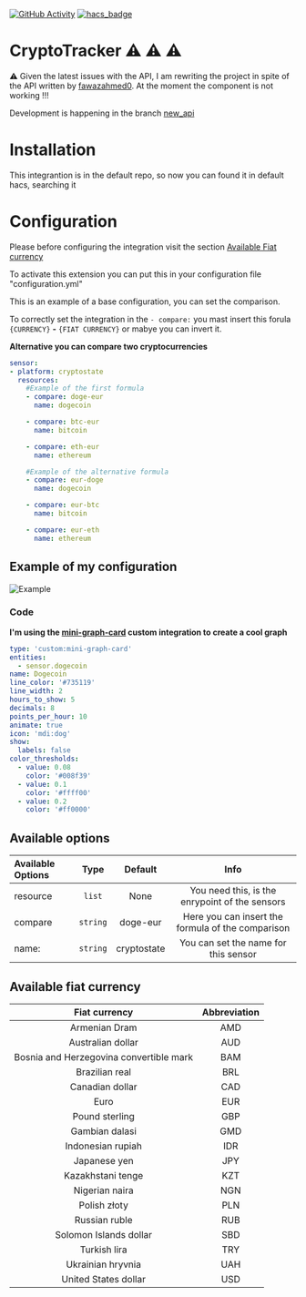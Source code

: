 [![GitHub Activity](https://img.shields.io/github/commit-activity/y/PepegaBruh/Cryptotracker?style=for-the-badge)](https://github.com/PepegaBruh/CryptoTracker/commits/main)
[![hacs_badge](https://img.shields.io/badge/HACS-Default-orange.svg?style=for-the-badge)](https://github.com/custom-components/hacs)
# CryptoTracker ⚠️  ⚠️  ⚠️ 

⚠️ Given the latest issues with the API, I am rewriting the project in spite of the API written by [fawazahmed0](https://github.com/fawazahmed0/currency-api). At the moment the component is not working !!!

Development is happening in the branch [new_api](https://github.com/BigNocciolino/CryptoTracker/tree/new_api)

# Installation

This integrantion is in the default repo, so now you can found it in default hacs, searching it

# Configuration

Please before configuring the integration visit the section [Available Fiat currency](#available-fiat-currency)

To activate this extension you can put this in your configuration file "configuration.yml"

This is an example of a base configuration, you can set the comparison.

To correctly set the integration in the `- compare:` you mast insert this forula `{CURRENCY}` **-** `{FIAT CURRENCY}`  or mabye you can invert it.

**Alternative you can compare two cryptocurrencies**

```yaml
sensor:
- platform: cryptostate
  resources:
    #Example of the first formula
    - compare: doge-eur
      name: dogecoin

    - compare: btc-eur
      name: bitcoin

    - compare: eth-eur
      name: ethereum

    #Example of the alternative formula
    - compare: eur-doge
      name: dogecoin

    - compare: eur-btc
      name: bitcoin

    - compare: eur-eth
      name: ethereum
```

## Example of my configuration

![Example](https://github.com/PepegaBruh/CryptoTracker/blob/main/images/example.png?raw=true)

### Code

**I'm using the [mini-graph-card](https://github.com/kalkih/mini-graph-card) custom integration to create a cool graph**

```yaml
type: 'custom:mini-graph-card'
entities:
  - sensor.dogecoin
name: Dogecoin
line_color: '#735119'
line_width: 2
hours_to_show: 5
decimals: 8
points_per_hour: 10
animate: true
icon: 'mdi:dog'
show:
  labels: false
color_thresholds:
  - value: 0.08
    color: '#008f39'
  - value: 0.1
    color: '#ffff00'
  - value: 0.2
    color: '#ff0000'

```

## Available options

Available Options | Type | Default | Info
:-----------------|:----:|:-----:| :----:|
resource         | `list`  |  None   |You need this, is the enrypoint of the sensors
compare           | `string` | doge-eur  | Here you can insert the formula of the comparison
name:             | `string` | cryptostate  |You can set the name for this sensor 

## Available fiat currency 

| Fiat currency | Abbreviation |
|:--------------:|:-----------:
| Armenian Dram | AMD |
| Australian dollar | AUD |
| Bosnia and Herzegovina convertible mark | BAM |
| Brazilian real | BRL |
| Canadian dollar | CAD |
| Euro | EUR |
| Pound sterling | GBP |
| Gambian dalasi | GMD |
| Indonesian rupiah | IDR |
| Japanese yen | JPY |
| Kazakhstani tenge | KZT |
| Nigerian naira | NGN | 
| Polish złoty | PLN |
| Russian ruble | RUB |
| Solomon Islands dollar | SBD | 
| Turkish lira | TRY |
| Ukrainian hryvnia | UAH |
| United States dollar | USD |
